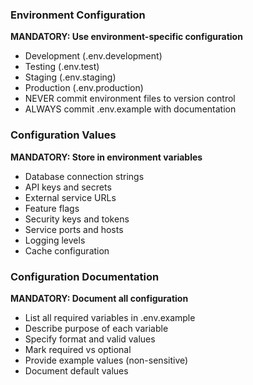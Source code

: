
### Environment Configuration

**MANDATORY: Use environment-specific configuration**
- Development (.env.development)
- Testing (.env.test)
- Staging (.env.staging)
- Production (.env.production)
- NEVER commit environment files to version control
- ALWAYS commit .env.example with documentation

### Configuration Values

**MANDATORY: Store in environment variables**
- Database connection strings
- API keys and secrets
- External service URLs
- Feature flags
- Security keys and tokens
- Service ports and hosts
- Logging levels
- Cache configuration

### Configuration Documentation

**MANDATORY: Document all configuration**
- List all required variables in .env.example
- Describe purpose of each variable
- Specify format and valid values
- Mark required vs optional
- Provide example values (non-sensitive)
- Document default values
